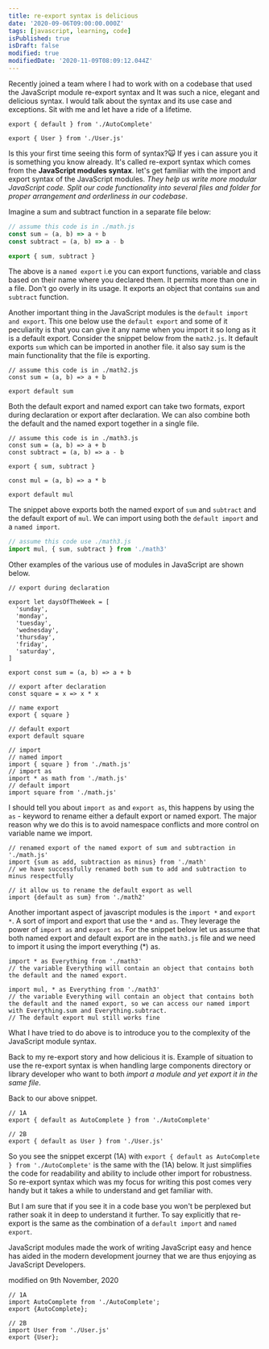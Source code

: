 ```yaml
---
title: re-export syntax is delicious
date: '2020-09-06T09:00:00.000Z'
tags: [javascript, learning, code]
isPublished: true
isDraft: false
modified: true
modifiedDate: '2020-11-09T08:09:12.044Z'
---
```


Recently joined a team where I had to work with on a codebase that used the JavaScript module re-export syntax and It was such a nice, elegant and delicious syntax. I would talk about the syntax and its use case and exceptions. Sit with me and let have a ride of a lifetime.

```js{1,3}
export { default } from './AutoComplete'

export { User } from './User.js'
```

Is this your first time seeing this form of syntax?🙀 If yes i can assure you it is something you know already. It's called re-export syntax which comes from the **JavaScript modules syntax**. let's get familiar with the import and export syntax of the JavaScript modules. *They help us write more modular JavaScript code. Split our code functionality into several files and folder for proper arrangement and orderliness in our codebase*.

Imagine a sum and subtract function in a separate file below:

```js
// assume this code is in ./math.js
const sum = (a, b) => a + b
const subtract = (a, b) => a - b

export { sum, subtract }
```

The above is a `named export` i.e you can export functions, variable and class based on their name where you declared them. It permits more than one in a file. Don't go overly in its usage. It exports an object that contains `sum` and `subtract` function.

Another important thing in the JavaScript modules is the `default import and export`. This one below use the `default export` and some of it peculiarity is that you can give it any name when you import it so long as it is a default export. Consider the snippet below from the `math2.js`. It default exports `sum` which can be imported in another file. it also say sum is the main functionality that the file is exporting.

```js{2,4}
// assume this code is in ./math2.js
const sum = (a, b) => a + b

export default sum
```

Both the default export and named export can take two formats, export during declaration or export after declaration. We can also combine both the default and the named export together in a single file.

```js{5,9}
// assume this code is in ./math3.js
const sum = (a, b) => a + b
const subtract = (a, b) => a - b

export { sum, subtract }

const mul = (a, b) => a * b

export default mul
```

The snippet above exports both the named export of `sum` and `subtract` and the default export of `mul`. We can import using both the `default import` and a `named import`.

```js
// assume this code use ./math3.js
import mul, { sum, subtract } from './math3'
```

Other examples of the various use of modules in JavaScript are shown below.

```js{3-11,13,16,19,22,26,28,30}
// export during declaration

export let daysOfTheWeek = [
  'sunday',
  'monday',
  'tuesday',
  'wednesday',
  'thursday',
  'friday',
  'saturday',
]

export const sum = (a, b) => a + b

// export after declaration
const square = x => x * x

// name export
export { square }

// default export
export default square

// import
// named import
import { square } from './math.js'
// import as
import * as math from './math.js'
// default import
import square from './math.js'
```

I should tell you about `import as` and `export as`, this happens by using the `as` - keyword to rename either a default export or named export. The major reason why we do this is to avoid namespace conflicts and more control on variable name we import.

```js{2, 6}
// renamed export of the named export of sum and subtraction in './math.js'
import {sum as add, subtraction as minus} from './math'
// we have successfully renamed both sum to add and subtraction to minus respectfully

// it allow us to rename the default export as well
import {default as sum} from './math2'
```

Another important aspect of javascript modules is the `import *` and `export *`. A sort of import and export that use the `*` and `as`. They leverage the power of `import as` and `export as`.
For the snippet below let us assume that both named export and default export are in the `math3.js` file and we need to import it using the import everything (*) as.

```js{1,4}
import * as Everything from './math3'
// the variable Everything will contain an object that contains both the default and the named export.

import mul, * as Everything from './math3'
// the variable Everything will contain an object that contains both the default and the named export, so we can access our named import with Everything.sum and Everything.subtract.
// The default export mul still works fine
```

What I have tried to do above is to introduce you to the complexity of the JavaScript module syntax.

Back to my re-export story and how delicious it is. Example of situation to use the re-export syntax is when handling large components directory  or library developer who want to both *import a module and yet export it in the same file*.

Back to our above snippet.

```js{2,5}
// 1A
export { default as AutoComplete } from './AutoComplete'

// 2B
export { default as User } from './User.js'
```

So you see the snippet excerpt (1A) with `export { default as AutoComplete } from './AutoComplete'` is the same with the (1A) below. It just simplifies the code for readability and ability to include other import for robustness. So re-export syntax which was my focus for writing this post comes very handy but it takes a while to understand and get familiar with.

But I am sure that if you see it in a code base you won't be perplexed but rather soak it in deep to understand it further. To say explicitly that re-export is the same as the combination of a `default import` and `named export`.

JavaScript modules made the work of writing JavaScript easy and hence has aided in the modern development journey that we are thus enjoying as JavaScript Developers.

modified on 9th November, 2020

```js{2-3,6-7}
// 1A
import AutoComplete from './AutoComplete';
export {AutoComplete};

// 2B
import User from './User.js'
export {User};
```

